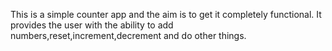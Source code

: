 This is a simple counter app and the aim is to get it completely functional.
It provides the user with the ability to add numbers,reset,increment,decrement and do other things.
